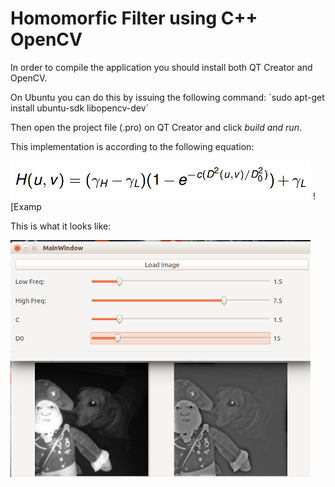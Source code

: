 # Homomorfic Filter using C++ OpenCV

In order to compile the application you should install both QT Creator and OpenCV.

On Ubuntu you can do this by issuing the following command:
´sudo apt-get install ubuntu-sdk libopencv-dev´

Then open the project file (.pro) on QT Creator and click _build and run_.

This implementation is according to the following equation:

![Example Image](https://raw.githubusercontent.com/alexandretok/homomorfic-filter/master/images/homomorfico-eq.png "Example Image")
![Examp

This is what it looks like:

![Example Image](https://raw.githubusercontent.com/alexandretok/homomorfic-filter/master/images/homomorfico-02.png "Example Image")
